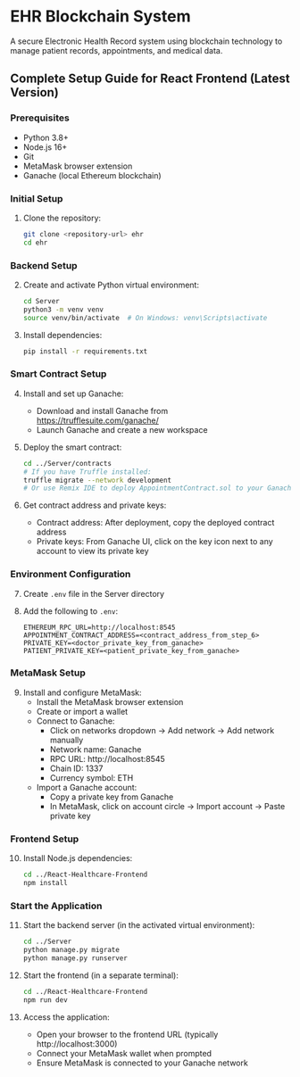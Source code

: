 # EHR Blockchain System

A secure Electronic Health Record system using blockchain technology to manage patient records, appointments, and medical data.

## Complete Setup Guide for React Frontend (Latest Version)

### Prerequisites
- Python 3.8+ 
- Node.js 16+
- Git
- MetaMask browser extension
- Ganache (local Ethereum blockchain)

### Initial Setup

1. Clone the repository:
   ```bash
   git clone <repository-url> ehr
   cd ehr
   ```

### Backend Setup

2. Create and activate Python virtual environment:
   ```bash
   cd Server
   python3 -m venv venv
   source venv/bin/activate  # On Windows: venv\Scripts\activate
   ```

3. Install dependencies:
   ```bash
   pip install -r requirements.txt
   ```

### Smart Contract Setup

4. Install and set up Ganache:
   - Download and install Ganache from https://trufflesuite.com/ganache/
   - Launch Ganache and create a new workspace

5. Deploy the smart contract:
   ```bash
   cd ../Server/contracts
   # If you have Truffle installed:
   truffle migrate --network development
   # Or use Remix IDE to deploy AppointmentContract.sol to your Ganache network
   ```

6. Get contract address and private keys:
   - Contract address: After deployment, copy the deployed contract address
   - Private keys: From Ganache UI, click on the key icon next to any account to view its private key

### Environment Configuration

7. Create `.env` file in the Server directory

8. Add the following to `.env`:
   ```
   ETHEREUM_RPC_URL=http://localhost:8545
   APPOINTMENT_CONTRACT_ADDRESS=<contract_address_from_step_6>
   PRIVATE_KEY=<doctor_private_key_from_ganache>
   PATIENT_PRIVATE_KEY=<patient_private_key_from_ganache>
   ```

### MetaMask Setup

9. Install and configure MetaMask:
   - Install the MetaMask browser extension
   - Create or import a wallet
   - Connect to Ganache:
     - Click on networks dropdown → Add network → Add network manually
     - Network name: Ganache
     - RPC URL: http://localhost:8545
     - Chain ID: 1337
     - Currency symbol: ETH
   - Import a Ganache account:
     - Copy a private key from Ganache
     - In MetaMask, click on account circle → Import account → Paste private key

### Frontend Setup

10. Install Node.js dependencies:
    ```bash
    cd ../React-Healthcare-Frontend
    npm install
    ```

### Start the Application

11. Start the backend server (in the activated virtual environment):
    ```bash
    cd ../Server
    python manage.py migrate
    python manage.py runserver
    ```

12. Start the frontend (in a separate terminal):
    ```bash
    cd ../React-Healthcare-Frontend
    npm run dev
    ```

13. Access the application:
    - Open your browser to the frontend URL (typically http://localhost:3000)
    - Connect your MetaMask wallet when prompted
    - Ensure MetaMask is connected to your Ganache network
